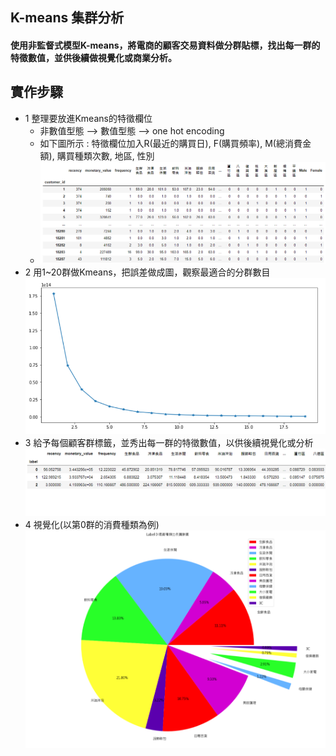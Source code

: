 ## K-means 集群分析
#### 使用非監督式模型K-means，將電商的顧客交易資料做分群貼標，找出每一群的特徵數值，並供後續做視覺化或商業分析。

## 實作步驟
* 1 整理要放進Kmeans的特徵欄位
  * 非數值型態 --> 數值型態 --> one hot encoding
  * 如下圖所示 : 特徵欄位加入R(最近的購買日), F(購買頻率), M(總消費金額), 購買種類次數, 地區, 性別
  * ![image](https://github.com/ChihYangLin/kmeans_and_rmf_analysis/blob/master/demo_photos/kmeans.png)
* 2 用1~20群做Kmeans，把誤差做成圖，觀察最適合的分群數目
  ![image](https://github.com/ChihYangLin/kmeans_and_rmf_analysis/blob/master/demo_photos/cluster_error.png)
* 3 給予每個顧客群標籤，並秀出每一群的特徵數值，以供後續視覺化或分析
  ![image](https://github.com/ChihYangLin/kmeans_and_rmf_analysis/blob/master/demo_photos/results.png)
* 4 視覺化(以第0群的消費種類為例)
  ![image](https://github.com/ChihYangLin/kmeans_and_rmf_analysis/blob/master/demo_photos/category.png)
